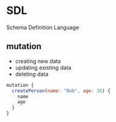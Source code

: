 # SDL

Schema Definition Language

## mutation

- creating new data
- updating existing data
- deleting data

```js
mutation {
  createPerson(name: "Bob", age: 36) {
    name
    age
  }
}
```
